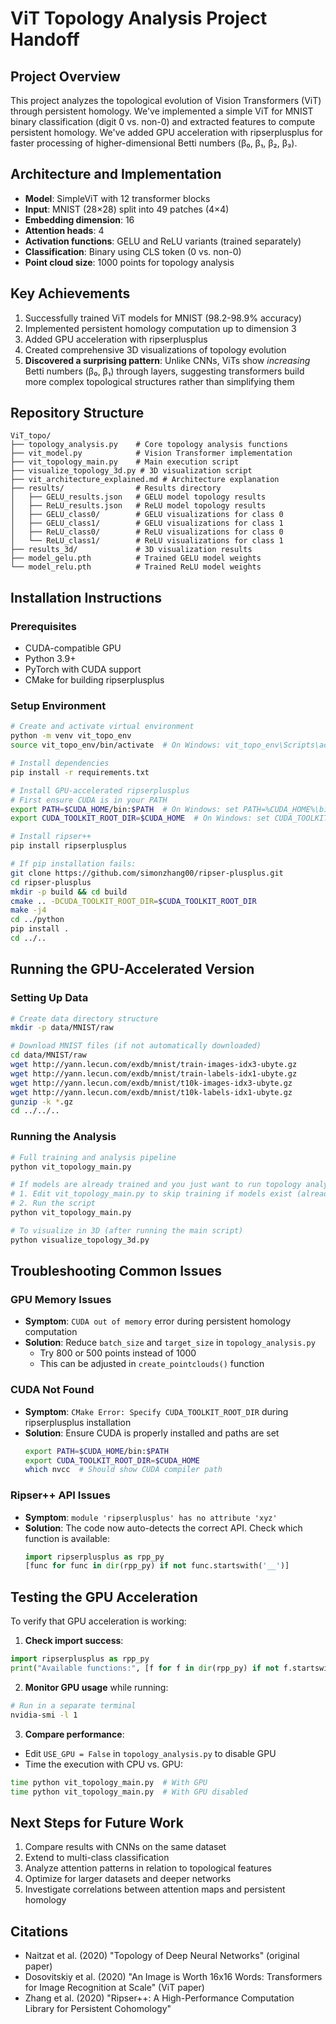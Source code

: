 # ViT Topology Analysis Project Handoff

## Project Overview
This project analyzes the topological evolution of Vision Transformers (ViT) through persistent homology. We've implemented a simple ViT for MNIST binary classification (digit 0 vs. non-0) and extracted features to compute persistent homology. We've added GPU acceleration with ripserplusplus for faster processing of higher-dimensional Betti numbers (β₀, β₁, β₂, β₃).

## Architecture and Implementation
- **Model**: SimpleViT with 12 transformer blocks
- **Input**: MNIST (28×28) split into 49 patches (4×4)
- **Embedding dimension**: 16
- **Attention heads**: 4
- **Activation functions**: GELU and ReLU variants (trained separately)
- **Classification**: Binary using CLS token (0 vs. non-0)
- **Point cloud size**: 1000 points for topology analysis

## Key Achievements
1. Successfully trained ViT models for MNIST (98.2-98.9% accuracy)
2. Implemented persistent homology computation up to dimension 3
3. Added GPU acceleration with ripserplusplus
4. Created comprehensive 3D visualizations of topology evolution
5. **Discovered a surprising pattern**: Unlike CNNs, ViTs show *increasing* Betti numbers (β₀, β₁) through layers, suggesting transformers build more complex topological structures rather than simplifying them

## Repository Structure
```
ViT_topo/
├── topology_analysis.py    # Core topology analysis functions
├── vit_model.py            # Vision Transformer implementation
├── vit_topology_main.py    # Main execution script
├── visualize_topology_3d.py # 3D visualization script
├── vit_architecture_explained.md # Architecture explanation
├── results/                # Results directory
│   ├── GELU_results.json   # GELU model topology results
│   ├── ReLU_results.json   # ReLU model topology results
│   ├── GELU_class0/        # GELU visualizations for class 0
│   ├── GELU_class1/        # GELU visualizations for class 1
│   ├── ReLU_class0/        # ReLU visualizations for class 0
│   └── ReLU_class1/        # ReLU visualizations for class 1
├── results_3d/             # 3D visualization results
├── model_gelu.pth          # Trained GELU model weights
└── model_relu.pth          # Trained ReLU model weights
```

## Installation Instructions

### Prerequisites
- CUDA-compatible GPU
- Python 3.9+
- PyTorch with CUDA support
- CMake for building ripserplusplus

### Setup Environment
```bash
# Create and activate virtual environment
python -m venv vit_topo_env
source vit_topo_env/bin/activate  # On Windows: vit_topo_env\Scripts\activate

# Install dependencies
pip install -r requirements.txt

# Install GPU-accelerated ripserplusplus
# First ensure CUDA is in your PATH
export PATH=$CUDA_HOME/bin:$PATH  # On Windows: set PATH=%CUDA_HOME%\bin;%PATH%
export CUDA_TOOLKIT_ROOT_DIR=$CUDA_HOME  # On Windows: set CUDA_TOOLKIT_ROOT_DIR=%CUDA_HOME%

# Install ripser++
pip install ripserplusplus

# If pip installation fails:
git clone https://github.com/simonzhang00/ripser-plusplus.git
cd ripser-plusplus
mkdir -p build && cd build
cmake .. -DCUDA_TOOLKIT_ROOT_DIR=$CUDA_TOOLKIT_ROOT_DIR
make -j4
cd ../python
pip install .
cd ../..
```

## Running the GPU-Accelerated Version

### Setting Up Data
```bash
# Create data directory structure
mkdir -p data/MNIST/raw

# Download MNIST files (if not automatically downloaded)
cd data/MNIST/raw
wget http://yann.lecun.com/exdb/mnist/train-images-idx3-ubyte.gz
wget http://yann.lecun.com/exdb/mnist/train-labels-idx1-ubyte.gz
wget http://yann.lecun.com/exdb/mnist/t10k-images-idx3-ubyte.gz
wget http://yann.lecun.com/exdb/mnist/t10k-labels-idx1-ubyte.gz
gunzip -k *.gz
cd ../../..
```

### Running the Analysis
```bash
# Full training and analysis pipeline
python vit_topology_main.py

# If models are already trained and you just want to run topology analysis:
# 1. Edit vit_topology_main.py to skip training if models exist (already implemented)
# 2. Run the script
python vit_topology_main.py

# To visualize in 3D (after running the main script)
python visualize_topology_3d.py
```

## Troubleshooting Common Issues

### GPU Memory Issues
- **Symptom**: `CUDA out of memory` error during persistent homology computation
- **Solution**: Reduce `batch_size` and `target_size` in `topology_analysis.py`
  - Try 800 or 500 points instead of 1000
  - This can be adjusted in `create_pointclouds()` function

### CUDA Not Found
- **Symptom**: `CMake Error: Specify CUDA_TOOLKIT_ROOT_DIR` during ripserplusplus installation
- **Solution**: Ensure CUDA is properly installed and paths are set
  ```bash
  export PATH=$CUDA_HOME/bin:$PATH
  export CUDA_TOOLKIT_ROOT_DIR=$CUDA_HOME
  which nvcc  # Should show CUDA compiler path
  ```

### Ripser++ API Issues
- **Symptom**: `module 'ripserplusplus' has no attribute 'xyz'`
- **Solution**: The code now auto-detects the correct API. Check which function is available:
  ```python
  import ripserplusplus as rpp_py
  [func for func in dir(rpp_py) if not func.startswith('__')]
  ```

## Testing the GPU Acceleration
To verify that GPU acceleration is working:

1. **Check import success**:
```python
import ripserplusplus as rpp_py
print("Available functions:", [f for f in dir(rpp_py) if not f.startswith('__')])
```

2. **Monitor GPU usage** while running:
```bash
# Run in a separate terminal
nvidia-smi -l 1
```

3. **Compare performance**:
- Edit `USE_GPU = False` in `topology_analysis.py` to disable GPU
- Time the execution with CPU vs. GPU:
```bash
time python vit_topology_main.py  # With GPU
time python vit_topology_main.py  # With GPU disabled
```

## Next Steps for Future Work
1. Compare results with CNNs on the same dataset
2. Extend to multi-class classification
3. Analyze attention patterns in relation to topological features
4. Optimize for larger datasets and deeper networks
5. Investigate correlations between attention maps and persistent homology

## Citations
- Naitzat et al. (2020) "Topology of Deep Neural Networks" (original paper)
- Dosovitskiy et al. (2020) "An Image is Worth 16x16 Words: Transformers for Image Recognition at Scale" (ViT paper)
- Zhang et al. (2020) "Ripser++: A High-Performance Computation Library for Persistent Cohomology" 